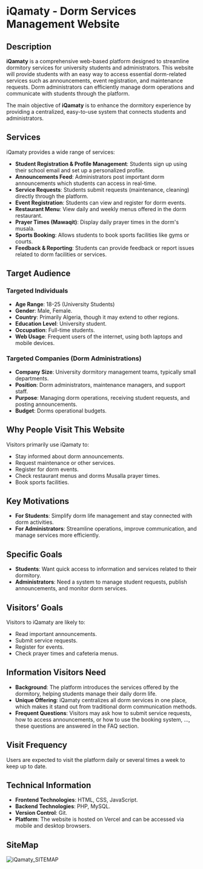 # iQamaty - Dorm Services Management Website

## Description

**iQamaty** is a comprehensive web-based platform designed to streamline dormitory services for university students and administrators. This website will provide students with an easy way to access essential dorm-related services such as announcements, event registration, and maintenance requests. Dorm administrators can efficiently manage dorm operations and communicate with students through the platform.

The main objective of **iQamaty** is to enhance the dormitory experience by providing a centralized, easy-to-use system that connects students and administrators.

## Services

iQamaty provides a wide range of services:

- **Student Registration & Profile Management**: Students sign up using their school email and set up a personalized profile.
- **Announcements Feed**: Administrators post important dorm announcements which students can access in real-time.
- **Service Requests**: Students submit requests (maintenance, cleaning) directly through the platform.
- **Event Registration**: Students can view and register for dorm events.
- **Restaurant Menu**: View daily and weekly menus offered in the dorm restaurant.
- **Prayer Times (Mawaqit)**: Display daily prayer times in the dorm's musala.
- **Sports Booking**: Allows students to book sports facilities like gyms or courts.
- **Feedback & Reporting**: Students can provide feedback or report issues related to dorm facilities or services.

## Target Audience

### Targeted Individuals

- **Age Range**: 18-25 (University Students)
- **Gender**: Male, Female.
- **Country**: Primarily Algeria, though it may extend to other regions.
- **Education Level**: University student.
- **Occupation**: Full-time students.
- **Web Usage**: Frequent users of the internet, using both laptops and mobile devices.

### Targeted Companies (Dorm Administrations)

- **Company Size**: University dormitory management teams, typically small departments.
- **Position**: Dorm administrators, maintenance managers, and support staff.
- **Purpose**: Managing dorm operations, receiving student requests, and posting announcements.
- **Budget**: Dorms operational budgets.

## Why People Visit This Website

Visitors primarily use iQamaty to:

- Stay informed about dorm announcements.
- Request maintenance or other services.
- Register for dorm events.
- Check restaurant menus and dorms Musalla prayer times.
- Book sports facilities.

## Key Motivations

- **For Students**: Simplify dorm life management and stay connected with dorm activities.
- **For Administrators**: Streamline operations, improve communication, and manage services more efficiently.

## Specific Goals

- **Students**: Want quick access to information and services related to their dormitory.
- **Administrators**: Need a system to manage student requests, publish announcements, and monitor dorm services.

## Visitors’ Goals

Visitors to iQamaty are likely to:

- Read important announcements.
- Submit service requests.
- Register for events.
- Check prayer times and cafeteria menus.

## Information Visitors Need

- **Background**: The platform introduces the services offered by the dormitory, helping students manage their daily dorm life.
- **Unique Offering**: iQamaty centralizes all dorm services in one place, which makes it stand out from traditional dorm communication methods.
- **Frequent Questions**: Visitors may ask how to submit service requests, how to access announcements, or how to use the booking system, ..., these questions are answered in the FAQ section.

## Visit Frequency

Users are expected to visit the platform daily or several times a week to keep up to date.

## Technical Information

- **Frontend Technologies**: HTML, CSS, JavaScript.
- **Backend Technologies**: PHP, MySQL.
- **Version Control**: Git.
- **Platform**: The website is hosted on Vercel and can be accessed via mobile and desktop browsers.

## SiteMap
![iQamaty_SITEMAP](https://github.com/user-attachments/assets/88259ba7-307f-471c-99b0-c7d925731a6f)
